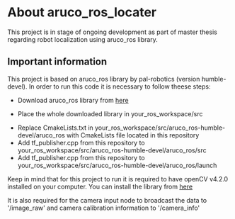 # About aruco_ros_locater
This project is in stage of ongoing development as part of master thesis regarding robot localization using aruco_ros library.

## Important information
This project is based on aruco_ros library by pal-robotics (version humble-devel). In order to run this code it is necessary to follow theese steps:
- Download aruco_ros library from [here](https://github.com/pal-robotics/aruco_ros) 
* Place the whole downloaded library in your_ros_workspace/src
+ Replace CmakeLists.txt in your_ros_workspace/src/aruco_ros-humble-devel/aruco_ros with CmakeLists file located in this repository
+ Add tf_publisher.cpp from this repository to your_ros_workspace/src/aruco_ros-humble-devel/aruco_ros/src
+ Add tf_publisher.cpp from this repository to your_ros_workspace/src/aruco_ros-humble-devel/aruco_ros/launch

Keep in mind that for this project to run it is required to have openCV v4.2.0 installed on your computer. You can install the library from [here](https://www.google.com](https://github.com/opencv/opencv/releases/tag/4.2.0)https://github.com/opencv/opencv/releases/tag/4.2.0)

It is also required for the camera input node to broadcast the data to '/image_raw' and camera calibration information to '/camera_info'
